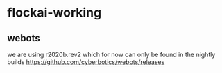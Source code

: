 # flockai-working

## webots
we are using r2020b.rev2 which for now can only be found in the nightly builds https://github.com/cyberbotics/webots/releases
